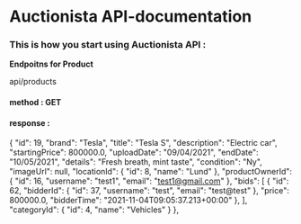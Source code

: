 # Auctionista API-documentation

### This is how you start using Auctionista API :
**Endpoitns for Product** 

api/products

#### method : **GET**
#### response : 
 {
        "id": 19,
        "brand": "Tesla",
        "title": "Tesla S",
        "description": "Electric car",
        "startingPrice": 800000.0,
        "uploadDate": "09/04/2021",
        "endDate": "10/05/2021",
        "details": "Fresh breath, mint taste",
        "condition": "Ny",
        "imageUrl": null,
        "locationId": {
            "id": 8,
            "name": "Lund"
        },
        "productOwnerId": {
            "id": 16,
            "username": "test1",
            "email": "test1@gmail.com"
        },
        "bids": [
            {
                "id": 62,
                "bidderId": {
                    "id": 37,
                    "username": "test",
                    "email": "test@test"
                },
                "price": 800000.0,
                "bidderTime": "2021-11-04T09:05:37.213+00:00"
            },
        ],
        "categoryId": {
            "id": 4,
            "name": "Vehicles"
        }
    },



